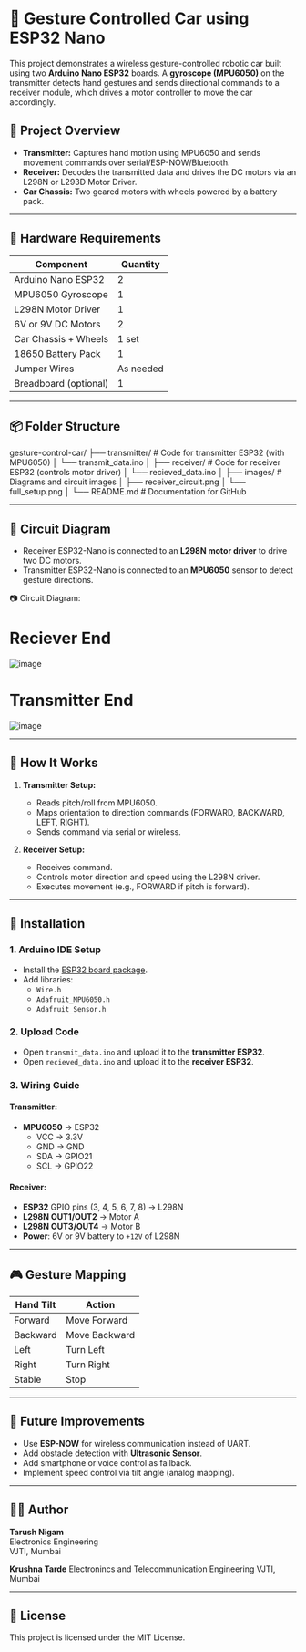 # 🚗 Gesture Controlled Car using ESP32 Nano

This project demonstrates a wireless gesture-controlled robotic car built using two **Arduino Nano ESP32** boards. A **gyroscope (MPU6050)** on the transmitter detects hand gestures and sends directional commands to a receiver module, which drives a motor controller to move the car accordingly.

## 📸 Project Overview

- **Transmitter:** Captures hand motion using MPU6050 and sends movement commands over serial/ESP-NOW/Bluetooth.
- **Receiver:** Decodes the transmitted data and drives the DC motors via an L298N or L293D Motor Driver.
- **Car Chassis:** Two geared motors with wheels powered by a battery pack.

---

## 🧰 Hardware Requirements

| Component            | Quantity |
|----------------------|----------|
| Arduino Nano ESP32   | 2        |
| MPU6050 Gyroscope    | 1        |
| L298N Motor Driver   | 1        |
| 6V or 9V DC Motors   | 2        |
| Car Chassis + Wheels | 1 set    |
| 18650 Battery Pack   | 1        |
| Jumper Wires         | As needed|
| Breadboard (optional)| 1        |

---

## 📦 Folder Structure

gesture-control-car/
├── transmitter/             # Code for transmitter ESP32 (with MPU6050)
│   └── transmit_data.ino
│
├── receiver/                # Code for receiver ESP32 (controls motor driver)
│   └── recieved_data.ino
│
├── images/                  # Diagrams and circuit images
│   ├── receiver_circuit.png
│   └── full_setup.png
│
└── README.md                # Documentation for GitHub





---

## 🔌 Circuit Diagram

- Receiver ESP32-Nano is connected to an **L298N motor driver** to drive two DC motors.
- Transmitter ESP32-Nano is connected to an **MPU6050** sensor to detect gesture directions.

📷 Circuit Diagram:  

# Reciever End 
![image](https://github.com/user-attachments/assets/7c019f82-4201-4a8c-8140-7161cd60a515)

# Transmitter End
![image](https://github.com/user-attachments/assets/3906adc6-6e79-42bc-83e2-742cb199c52f)

---

## 📜 How It Works

1. **Transmitter Setup:**
   - Reads pitch/roll from MPU6050.
   - Maps orientation to direction commands (FORWARD, BACKWARD, LEFT, RIGHT).
   - Sends command via serial or wireless.

2. **Receiver Setup:**
   - Receives command.
   - Controls motor direction and speed using the L298N driver.
   - Executes movement (e.g., FORWARD if pitch is forward).

---

## 🚀 Installation

### 1. Arduino IDE Setup
- Install the [ESP32 board package](https://github.com/espressif/arduino-esp32).
- Add libraries:
  - `Wire.h`
  - `Adafruit_MPU6050.h`
  - `Adafruit_Sensor.h`

### 2. Upload Code
- Open `transmit_data.ino` and upload it to the **transmitter ESP32**.
- Open `recieved_data.ino` and upload it to the **receiver ESP32**.

### 3. Wiring Guide

#### Transmitter:
- **MPU6050** → ESP32  
  - VCC → 3.3V  
  - GND → GND  
  - SDA → GPIO21  
  - SCL → GPIO22  

#### Receiver:
- **ESP32** GPIO pins (3, 4, 5, 6, 7, 8) → L298N  
- **L298N OUT1/OUT2** → Motor A  
- **L298N OUT3/OUT4** → Motor B  
- **Power**: 6V or 9V battery to `+12V` of L298N

---

## 🎮 Gesture Mapping

| Hand Tilt | Action     |
|-----------|------------|
| Forward   | Move Forward |
| Backward  | Move Backward |
| Left      | Turn Left |
| Right     | Turn Right |
| Stable    | Stop |

---

## 🧠 Future Improvements

- Use **ESP-NOW** for wireless communication instead of UART.
- Add obstacle detection with **Ultrasonic Sensor**.
- Add smartphone or voice control as fallback.
- Implement speed control via tilt angle (analog mapping).

---





## 👨‍💻 Author

**Tarush Nigam**  
Electronics Engineering  
VJTI, Mumbai 

**Krushna Tarde** 
Electronincs and Telecommunication Engineering 
VJTI, Mumbai

---

## 📄 License

This project is licensed under the MIT License.

